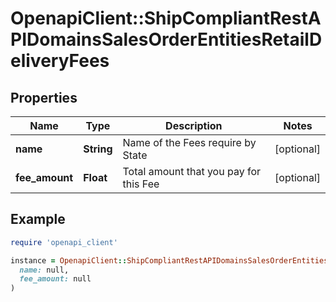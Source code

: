 # OpenapiClient::ShipCompliantRestAPIDomainsSalesOrderEntitiesRetailDeliveryFees

## Properties

| Name | Type | Description | Notes |
| ---- | ---- | ----------- | ----- |
| **name** | **String** | Name of the Fees require by State | [optional] |
| **fee_amount** | **Float** | Total amount that you pay for this Fee | [optional] |

## Example

```ruby
require 'openapi_client'

instance = OpenapiClient::ShipCompliantRestAPIDomainsSalesOrderEntitiesRetailDeliveryFees.new(
  name: null,
  fee_amount: null
)
```

